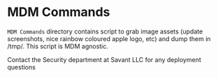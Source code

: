 # MDM Commands

`MDM Commands` directory contains script to grab image assets (update screenshots, nice rainbow coloured apple logo, etc) and dump them in /tmp/. This script is MDM agnostic.

Contact the Security department at Savant LLC for any deployment questions